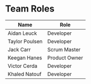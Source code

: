 # Team Roles
| Name           |  Role  |
| -------------- | ------ |
| Aidan Leuck    |    Developer   |
| Taylor Poulsen |    Developer   |
| Jack Carr      |    Scrum Master   |
| Keegan Hanes   |    Product Owner   |
| Victor Cerda   |    Developer   |
| Khaled Natouf  |    Developer   |
